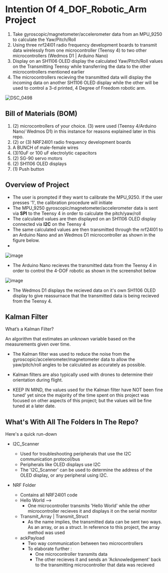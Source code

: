 # Intention Of 4_DOF_Robotic_Arm Project
1. Take gyroscopic/magnetometer/accelerometer data from an MPU_9250 to calculate the Yaw/Pitch/Roll
2. Using three nrf24l01 radio frequency development boards to transmit data wirelessly from one microcontroller (Teensy 4) to two other microcontrollers (Wedmos D1 | Arduino Nano)
3. Display on an SH1106 OLED display the calculated Yaw/Pitch/Roll values on the Transmitting Teensy while transferring the data to the other microcontrollers mentioned earlier
4. The microcontrollers recieving the transmitted data will display the incoming data on another SH1106 OLED display while the other will be used to control a 3-d printed, 4 Degree of Freedom robotic arm. 

![DSC_0498](https://user-images.githubusercontent.com/39348633/118382828-ba5cf500-b5be-11eb-963e-74b74a1ba056.jpg)

## Bill of Materials (BOM)
1. (2) microcontrollers of your choice. (3) were used (Teensy 4/Arduino Nano/ Wedmos D1) in this instance for reasons explained later in this repo.
3. (2) or (3) NRF24l01 radio frequency development boards
5. A BUNCH of male-female wires
6. (3)10uF or 100 uF electrolytic capacitors
7. (2) SG-90 servo motors
8. (2) SH1106 OLED displays
9. (1) Push button

## Overview of Project
- The user is prompted if they want to calibrate the MPU_9250. If the user presses '1', the calibration procedure will initiate 
- The MPU_9250 gyroscopic/magnetometer/accelerometer data is sent via __SPI__ to the Teensy 4 in order to calculate the pitch/yaw/roll 
- The calculated values are then displayed on an SH1106 OLED display connected via __I2C__ on the Teensy 4 
- The same calculated values are then transmitted through the nrf24l01 to an Arduino Nano and an Wedmos D1 microcontroller as shown in the figure below.
- 
![image](https://user-images.githubusercontent.com/39348633/118416160-f0a87c00-b673-11eb-946e-def25c10f72f.png)

- The Arduino Nano recieves the transmitted data from the Teensy 4 in order to control the 4-DOF robotic as shown in the screenshot below

![image](https://user-images.githubusercontent.com/39348633/118418023-54cf3e00-b67c-11eb-9844-b7e993eb8286.png) 

- The Wedmos D1 displays the recieved data on it's own SH1106 OLED display to give reassurnace that the transmitted data is being recieved from the Teensy 4.

## Kalman Filter
What’s a Kalman Filter?

An algorithm that estimates an unknown variable based on the measurements given over time.

- The Kalman filter was used to reduce the noise from the gyroscopic/accelerometer/magnetometer data to allow the yaw/pitch/roll angles to be calculated as accurately as possible.

- Kalman filters are also typically used with drones to determine their orientation during flight.

- KEEP IN MIND, the values used for the Kalman filter have NOT been fine tuned’ yet since the majority of the time spent on this project was focused on other aspects of this project; but the values will be fine tuned at a later date.

## What's With All The Folders In The Repo?

Here's a quick run-down 

- I2C_Scanner
  - Used for troubleshooting peripherals that use the I2C communication protocol/bus
  - Peripherals like OLED displays use I2C
  - The 'I2C_Scanner' can be used to determine the address of the OLED display, or any peripheral using I2C.

- NRF Folder
  - Contains all NRF24l01 code
  - Hello World --> 
    - One microcontroller transmits 'Hello World' while the other microcontroller recieves it and displays it on the serial monitor
  - Transmit_Array | Transmit_Struct
    - As the name implies, the transmitted data can be sent two ways. As an array, or as a struct. In reference to this project, the array method was used
  - ackPayload
    - Two way communication between two microcontrollers
    - To elaborate further :
      - One microcontroller transmits data
      - The other recieves it and sends an 'Acknowledgement' back to the transmitting microcontroller that data was recieved
